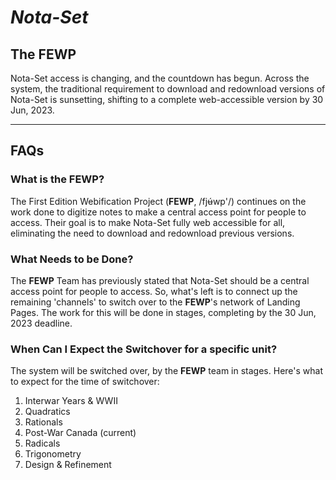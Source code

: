 # ***Nota-Set***
## **The FEWP**

Nota-Set access is changing, and the countdown has begun. Across the system, the traditional requirement to download and redownload versions of Nota-Set is sunsetting, shifting to a complete web-accessible version by 30 Jun, 2023.

---
## **FAQs**

### **What is the FEWP?**
The First Edition Webification Project (**FEWP**, /fjʉ́wp'/) continues on the work done to digitize notes to make a central access point for people to access. Their goal is to make Nota-Set fully web accessible for all, eliminating the need to download and redownload previous versions.
### **What Needs to be Done?**
The **FEWP** Team has previously stated that Nota-Set should be a central access point for people to access.
So, what's left is to connect up the remaining 'channels' to switch over to the **FEWP**'s network of Landing Pages.
The work for this will be done in stages, completing by the 30 Jun, 2023 deadline.
### **When Can I Expect the Switchover for a specific unit?**
The system will be switched over, by the **FEWP** team in stages. Here's what to expect for the time of switchover:
1. Interwar Years & WWII 
2. Quadratics 
3. Rationals
4. Post-War Canada (current)
5. Radicals
6. Trigonometry
7. Design & Refinement

